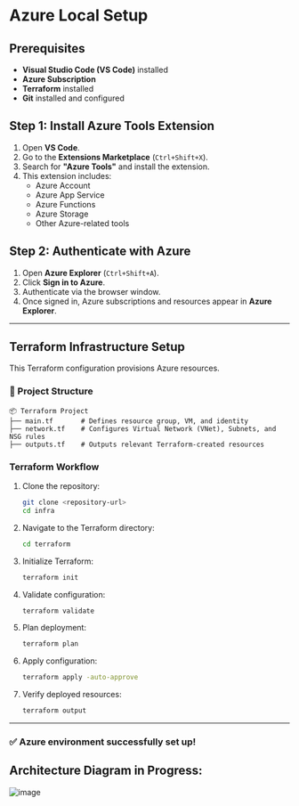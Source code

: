 # Azure Local Setup

## Prerequisites
- **Visual Studio Code (VS Code)** installed
- **Azure Subscription**
- **Terraform** installed
- **Git** installed and configured

## Step 1: Install Azure Tools Extension
1. Open **VS Code**.
2. Go to the **Extensions Marketplace** (`Ctrl+Shift+X`).
3. Search for **"Azure Tools"** and install the extension.
4. This extension includes:
   - Azure Account
   - Azure App Service
   - Azure Functions
   - Azure Storage
   - Other Azure-related tools

## Step 2: Authenticate with Azure
1. Open **Azure Explorer** (`Ctrl+Shift+A`).
2. Click **Sign in to Azure**.
3. Authenticate via the browser window.
4. Once signed in, Azure subscriptions and resources appear in **Azure Explorer**.

---

## Terraform Infrastructure Setup
This Terraform configuration provisions Azure resources.

### **📁 Project Structure**
```
📦 Terraform Project
├── main.tf       # Defines resource group, VM, and identity
├── network.tf    # Configures Virtual Network (VNet), Subnets, and NSG rules
├── outputs.tf    # Outputs relevant Terraform-created resources
```

### **Terraform Workflow**
1. Clone the repository:  
   ```sh
   git clone <repository-url>
   cd infra
   ```
2. Navigate to the Terraform directory:  
   ```sh
   cd terraform
   ```
3. Initialize Terraform:  
   ```sh
   terraform init
   ```
4. Validate configuration:  
   ```sh
   terraform validate
   ```
5. Plan deployment:  
   ```sh
   terraform plan
   ```
6. Apply configuration:  
   ```sh
   terraform apply -auto-approve
   ```
7. Verify deployed resources:  
   ```sh
   terraform output
   ```

---
### ✅ Azure environment successfully set up!




## Architecture Diagram in Progress:

![image](https://github.com/user-attachments/assets/3116346e-6ec6-4c35-bd7e-13033b6bce77)


